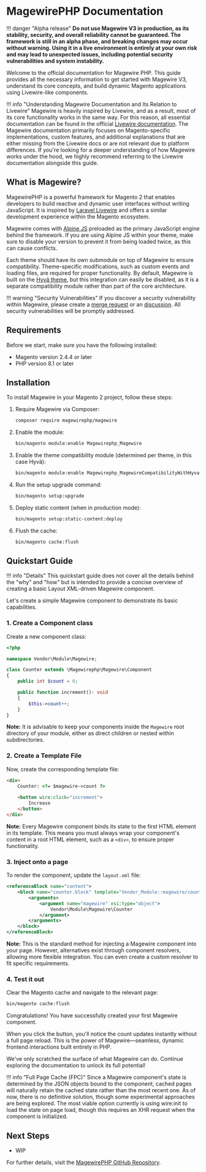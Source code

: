 # MagewirePHP Documentation

!!! danger "Alpha release"
    **Do not use Magewire V3 in production, as its stability, security, and overall reliability cannot be guaranteed.
    The framework is still in an alpha phase, and breaking changes may occur without warning.
    Using it in a live environment is entirely at your own risk and may lead to unexpected issues, including potential
    security vulnerabilities and system instability.**

Welcome to the official documentation for Magewire PHP. This guide provides all the necessary information to get started
with Magewire V3, understand its core concepts, and build dynamic Magento applications using Livewire-like components.

!!! info "Understanding Magewire Documentation and Its Relation to Livewire"
    Magewire is heavily inspired by Livewire, and as a result, most of its core functionality works in the same way.
    For this reason, all essential documentation can be found in the official [Livewire documentation](https://livewire.laravel.com/docs/quickstart).
    The Magewire documentation primarily focuses on Magento-specific implementations, custom features,
    and additional explanations that are either missing from the Livewire docs or are not relevant due to platform differences.
    If you're looking for a deeper understanding of how Magewire works under the hood, we highly recommend referring to the
    Livewire documentation alongside this guide.

## What is Magewire?

MagewirePHP is a powerful framework for Magento 2 that enables developers to build reactive and dynamic user interfaces
without writing JavaScript. It is inspired by [Laravel Livewire](https://livewire.laravel.com/) and offers a similar
development experience within the Magento ecosystem.

Magewire comes with [Alpine JS](https://alpinejs.dev/) preloaded as the primary JavaScript engine behind the framework.
If you are using Alpine JS within your theme, make sure to disable your version to prevent it from being loaded twice,
as this can cause conflicts.

Each theme should have its own submodule on top of Magewire to ensure compatibility. Theme-specific modifications,
such as custom events and loading files, are required for proper functionality. By default, Magewire is built on the [Hyvä theme](https://www.hyva.io/),
but this integration can easily be disabled, as it is a separate compatibility module rather than part of the core architecture.

!!! warning "Security Vulnerabilities"
    If you discover a security vulnerability within Magewire, please create a [merge request](https://github.com/magewirephp/magewire/pulls)
    or an [discussion](https://github.com/magewirephp/magewire/discussions). All security vulnerabilities will be promptly addressed.

## Requirements

Before we start, make sure you have the following installed:

- Magento version 2.4.4 or later
- PHP version 8.1 or later

## Installation

To install Magewire in your Magento 2 project, follow these steps:

1. Require Magewire via Composer:
   ```sh
   composer require magewirephp/magewire
   ```
2. Enable the module:
   ```sh
   bin/magento module:enable Magewirephp_Magewire
   ```
3. Enable the theme compatibility module (determined per theme, in this case Hyvä):
   ```sh
   bin/magento module:enable Magewirephp_MagewireCompatibilityWithHyva
   ```

4. Run the setup upgrade command:
   ```sh
   bin/magento setup:upgrade
   ```
5. Deploy static content (when in production mode):
   ```sh
   bin/magento setup:static-content:deploy
   ```
6. Flush the cache:
   ```sh
   bin/magento cache:flush
   ```

## Quickstart Guide

!!! info "Details"
    This quickstart guide does not cover all the details behind the "why" and "how" but is intended to provide a concise
    overview of creating a basic Layout XML-driven Magewire component.

Let's create a simple Magewire component to demonstrate its basic capabilities.

### 1. Create a Component class

Create a new component class:

```php title="File: Magewire/Counter.php"
<?php

namespace Vendor\Module\Magewire;

class Counter extends \Magewirephp\Magewire\Component
{
    public int $count = 0;

    public function increment(): void
    {
        $this->count++;
    }
}
```

**Note:** It is advisable to keep your components inside the `Magewire` root directory of your module,
either as direct children or nested within subdirectories.

### 2. Create a Template File

Now, create the corresponding template file:

```html title="File: view/frontend/templates/magewire/counter.phtml"
<div>
    Counter: <?= $magewire->count ?>
    
    <button wire:click="increment">
        Increase
    </button>
</div>
```

**Note:** Every Magewire component binds its state to the first HTML element in its template.
This means you must always wrap your component's content in a root HTML element,
such as a `<div>`, to ensure proper functionality.

### 3. Inject onto a page

To render the component, update the `layout.xml` file:

```xml title="File: view/frontend/layout/page_handle.xml"
<referenceBlock name="content">
    <block name="counter.block" template="Vendor_Module::magewire/counter.phtml">
        <arguments>
            <argument name="magewire" xsi:type="object">
                Vendor\Module\Magewire\Counter
            </argument>
        </arguments>
    </block>
</referenceBlock>
```

**Note:** This is the standard method for injecting a Magewire component into your page. 
However, alternatives exist through component resolvers, allowing more flexible integration.
You can even create a custom resolver to fit specific requirements.

### 4. Test it out

Clear the Magento cache and navigate to the relevant page:

```sh
bin/magento cache:flush
```

Congratulations! You have successfully created your first Magewire component.

When you click the button, you'll notice the count updates instantly without a full page reload.
This is the power of Magewire—seamless, dynamic frontend interactions built entirely in PHP.

We've only scratched the surface of what Magewire can do. Continue exploring the documentation to unlock its full potential!

!!! info "Full Page Cache (FPC)"
    Since a Magewire component's state is determined by the JSON objects bound to the component, cached pages will
    naturally retain the cached state rather than the most recent one. As of now, there is no definitive solution,
    though some experimental approaches are being explored. The most viable option currently is using wire:init to load
    the state on page load, though this requires an XHR request when the component is initialized.

## Next Steps

- WIP

For further details, visit the [MagewirePHP GitHub Repository](https://github.com/magewirephp/magewire).
